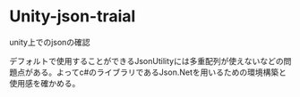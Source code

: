 # Unity-json-traial
unity上でのjsonの確認

デフォルトで使用することができるJsonUtilityには多重配列が使えないなどの問題点がある。よってc#のライブラリであるJson.Netを用いるための環境構築と使用感を確かめる。
